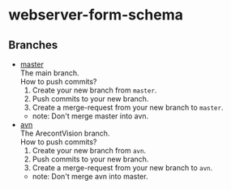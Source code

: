 # webserver-form-schema


## Branches
+ [master](http://192.168.100.137/cloud/webserver-form-schema/tree/master)  
  The main branch.  
  How to push commits?
  1. Create your new branch from `master`.
  2. Push commits to your new branch.
  3. Create a merge-request from your new branch to `master`.
  + note: Don't merge master into avn.
+ [avn](http://192.168.100.137/cloud/webserver-form-schema/tree/avn)  
  The ArecontVision branch.  
  How to push commits?
  1. Create your new branch from `avn`.
  2. Push commits to your new branch.
  3. Create a merge-request from your new branch to `avn`.
  + note: Don't merge avn into master.
